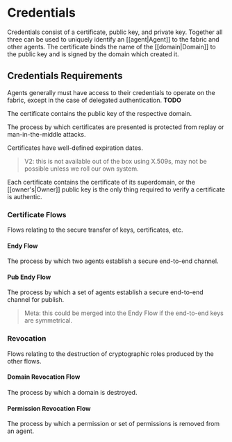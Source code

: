 # Credentials

Credentials consist of a certificate, public key, and private key. Together all three can be used to uniquely identify an [[agent|Agent]] to the fabric and other agents. The certificate binds the name of the [[domain|Domain]] to the public key and is signed by the domain which created it. 

## Credentials Requirements

Agents generally must have access to their credentials to operate on the fabric, except in the case of delegated authentication. **TODO**

The certificate contains the public key of the respective domain. 

The process by which certificates are presented is protected from replay or man-in-the-middle attacks.

Certificates have well-defined expiration dates. 

> V2: this is not available out of the box using X.509s, may not be possible unless we roll our own system. 

Each certificate contains the certificate of its superdomain, or the [[owner's|Owner]] public key is the only thing required to verify a certificate is authentic. 

### Certificate Flows 

Flows relating to the secure transfer of keys, certificates, etc. 

#### Endy Flow

The process by which two agents establish a secure end-to-end channel.

#### Pub Endy Flow

The process by which a set of agents establish a secure end-to-end channel for publish.

> Meta: this could be merged into the Endy Flow if the end-to-end keys are symmetrical.  

### Revocation 

Flows relating to the destruction of cryptographic roles produced by the other flows.

#### Domain Revocation Flow

The process by which a domain is destroyed.

#### Permission Revocation Flow

The process by which a permission or set of permissions is removed from an agent. 




[message]:/pages/riffle/Message.md
[agent]:/pages/riffle/Agent.md
[node]:/pages/fabric/Node.md
[fabric]:/pages/fabric/Fabric.md
[domain]:/pages/riffle/Domain.md
[action]:/pages/riffle/Agent.md
[endpoint]:/pages/riffle/Endpoint.md
[samples]:/pages/samples/Samples.md

[auth]:/pages/appliances/Auth-Appliance.md

[perm]:/pages/security/Permission.md
